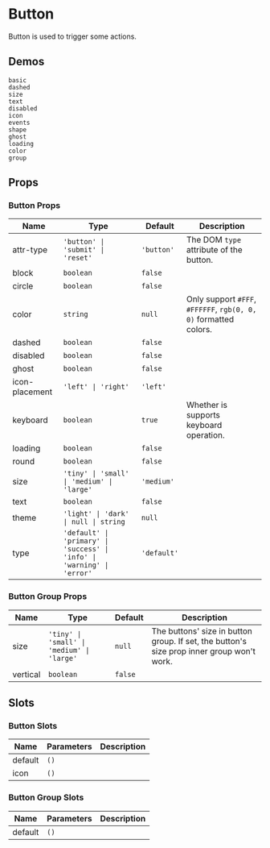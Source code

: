 # Button
Button is used to trigger some actions.
## Demos
```demo
basic
dashed
size
text
disabled
icon
events
shape
ghost
loading
color
group
```
## Props
### Button Props
|Name|Type|Default|Description|
|-|-|-|-|
|attr-type|`'button' \| 'submit' \| 'reset'`|`'button'`|The DOM `type` attribute of the button.|
|block|`boolean`|`false`||
|circle|`boolean`|`false`||
|color|`string`|`null`|Only support `#FFF`, `#FFFFFF`, `rgb(0, 0, 0)` formatted colors.|
|dashed|`boolean`|`false`||
|disabled|`boolean`|`false`||
|ghost|`boolean`|`false`||
|icon-placement|`'left' \| 'right'`|`'left'`||
|keyboard|`boolean`|`true`|Whether is supports keyboard operation.|
|loading|`boolean`|`false`||
|round|`boolean`|`false`||
|size|`'tiny' \| 'small' \| 'medium' \| 'large'`|`'medium'`||
|text|`boolean`|`false`||
|theme|`'light' \| 'dark' \| null \| string`|`null`||
|type|`'default' \| 'primary' \| 'success' \| 'info' \| 'warning' \| 'error'`|`'default'`||

### Button Group Props
|Name|Type|Default|Description|
|-|-|-|-|
|size|`'tiny' \| 'small' \| 'medium' \| 'large'`|`null`|The buttons' size in button group. If set, the button's size prop inner group won't work.|
|vertical|`boolean`|`false`||

## Slots
### Button Slots
|Name|Parameters|Description|
|-|-|-|
|default|`()`||
|icon|`()`||

### Button Group Slots
|Name|Parameters|Description|
|-|-|-|
|default|`()`||
